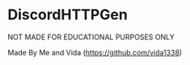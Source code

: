 # DiscordHTTPGen
NOT MADE FOR EDUCATIONAL PURPOSES ONLY

Made By Me and Vida (https://github.com/vida1338)
